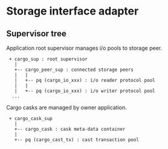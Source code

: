 # Storage interface adapter


## Supervisor tree

Application root supervisor manages i/o pools to storage peer.

```
 + cargo_sup : root supervisor
   |
   +-- cargo_peer_sup : connected storage peers
   |   |
   |   +-- pq (cargo_io_xxx) : i/o reader protocol pool
   |   |
   |   +-- pq (cargo_io_xxx) : i/o writer protocol pool 
  ...
```

Cargo casks are managed by owner application.

```
 + cargo_cask_sup
   |
   +-- cargo_cask : cask meta-data container 
   |
   +-- pq (cargo_cast_tx) : cast transaction pool
```

